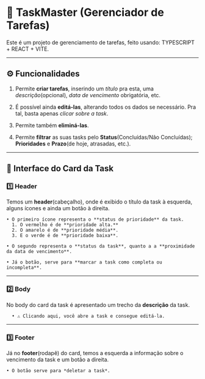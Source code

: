 # 🎯 TaskMaster (Gerenciador de Tarefas)

  Este é um projeto de gerenciamento de tarefas, feito usando: TYPESCRIPT + REACT + VITE.

  ---
  
## ⚙️ Funcionalidades

  1. Permite **criar tarefas**, inserindo um *título* pra esta, uma *descrição*(opcional), *data de vencimento* obrigatória, etc.

  2. É possível ainda **editá-las**, alterando todos os dados se necessário. Pra tal, basta apenas *clicar sobre a task*.

  3. Permite também **eliminá-las**.

  4. Permite **filtrar** as suas tasks pelo **Status**(Concluídas/Não Concluídas); **Prioridades** e **Prazo**(de hoje, atrasadas, etc.).

  ---

## 🧩 Interface do Card da Task

### 1️⃣ Header

  Temos um **header**(cabeçalho), onde é exibido o título da task à esquerda, alguns ícones e ainda um botão à direita.
  
  ```
  • O primeiro ícone representa o **status de prioridade** da task.
    1. O vermelho é de **prioridade alta.**
    2. O amarelo é de **prioridade média**.
    3. E o verde é de **prioridade baixa**.

  • O segundo representa o **status da task**, quanto a a **proximidade da data de vencimento**.

  • Já o botão, serve para **marcar a task como completa ou incompleta**.
```
  ---

### 2️⃣ Body

  No body do card da task é apresentado um trecho da **descrição** da task.
```
  • ⚠️ Clicando aqui, você abre a task e consegue editá-la.
```
  ---

### 3️⃣ Footer

  Já no **footer**(rodapê) do card, temos a esquerda a informação sobre o vencimento da task e um botão a direita.
  ```
  • O botão serve para *deletar a task*.
  ```